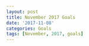 ```yaml
---
layout: post
title: November 2017 Goals
date: '2017-11-08'
categories: Goals
tags: [November, 2017, goals]
---
```

